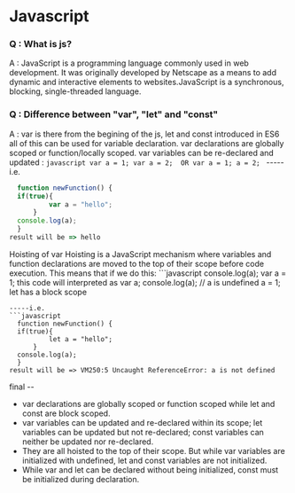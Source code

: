 # Javascript

### Q : What is js?
A : JavaScript is a programming language commonly used in web development. It was originally developed by Netscape as a means to add dynamic and interactive elements to websites.JavaScript is a synchronous, blocking, single-threaded language.

### Q : Difference between "var", "let" and "const"
A : var is there from the begining of the js, let and const introduced in ES6 all of this can be used for variable declaration. 
var declarations are globally scoped or function/locally scoped. 
var variables can be re-declared and updated : 
      ```javascript
      var a = 1;
      var a = 2; 
        OR
      var a = 1;
      a = 2;
      ```
-----i.e.
```javascript 
  function newFunction() {
  if(true){
          var a = "hello";
      }
  console.log(a);
  }
result will be => hello
```

Hoisting of var
Hoisting is a JavaScript mechanism where variables and function declarations are moved to the top of their scope before code execution. This means that if we do this: ```javascript
console.log(a);
      var a = 1;
 this code will interpreted as 
    var a;
    console.log(a); // a is undefined
    a = 1;
let has a block scope
```
-----i.e. 
```javascript
  function newFunction() {
  if(true){
          let a = "hello";
      }
  console.log(a);
  }
result will be => VM250:5 Uncaught ReferenceError: a is not defined
```

final -- 
* var declarations are globally scoped or function scoped while let and const are block scoped.
* var variables can be updated and re-declared within its scope; let variables can be updated but not re-declared; const variables can neither be updated nor re-declared.
* They are all hoisted to the top of their scope. But while var variables are initialized with undefined, let and const variables are not initialized.
* While var and let can be declared without being initialized, const must be initialized during declaration.

